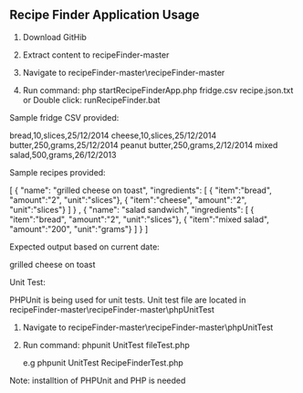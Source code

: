

Recipe Finder Application Usage
-------------------------------

1. Download GitHib

2. Extract content to recipeFinder-master

3. Navigate to recipeFinder-master\recipeFinder-master

4. Run command: php startRecipeFinderApp.php fridge.csv recipe.json.txt 
			or
	Double click: runRecipeFinder.bat


Sample fridge CSV provided:

bread,10,slices,25/12/2014 
cheese,10,slices,25/12/2014 
butter,250,grams,25/12/2014 
peanut butter,250,grams,2/12/2014 
mixed salad,500,grams,26/12/2013


Sample recipes provided:

[ 
	{ 
		"name": "grilled cheese on toast", 
		"ingredients": [ 
							{ "item":"bread", "amount":"2", "unit":"slices"}, 
							{ "item":"cheese", "amount":"2", "unit":"slices"} 
						] 
	} 
	, 
	{ 
		"name": "salad sandwich", 
		"ingredients": [ 
							{ "item":"bread", "amount":"2", "unit":"slices"}, 
							{ "item":"mixed salad", "amount":"200", "unit":"grams"} 
						] 
	} 
] 
	

Expected output based on current date:

grilled cheese on toast



Unit Test:

PHPUnit is being used for unit tests. Unit test file are located in recipeFinder-master\recipeFinder-master\phpUnitTest

1. Navigate to recipeFinder-master\recipeFinder-master\phpUnitTest

2. Run command: phpunit UnitTest fileTest.php

	e.g phpunit UnitTest RecipeFinderTest.php


	
	
Note: installtion of PHPUnit and PHP is needed





